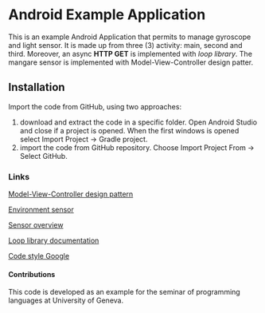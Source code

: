 # Android Example Application
This is an example Android Application that permits to manage gyroscope and light sensor.
It is made up from three (3) activity: main, second and third.
Moreover, an async **HTTP GET** is implemented with _loop library_.
The mangare sensor is implemented with Model-View-Controller design patter.

## Installation
Import the code from GitHub, using two approaches:
1. download and extract the code in a specific folder. Open Android Studio and close if a project is opened. When the first windows is opened select Import Project -> Gradle project.
2. import the code from GitHub repository. Choose Import Project From -> Select GitHub.

### Links

[Model-View-Controller design pattern](https://www.tutorialspoint.com/design_pattern/mvc_pattern.htm)

[Environment sensor](https://developer.android.com/guide/topics/sensors/sensors_environment)

[Sensor overview](https://developer.android.com/guide/topics/sensors/sensors_overview)

[Loop library documentation](https://loopj.com/android-async-http/)

[Code style Google](https://google.github.io/styleguide/javaguide.html)

#### Contributions
This code is developed as an example for the seminar of programming languages at University of Geneva.

